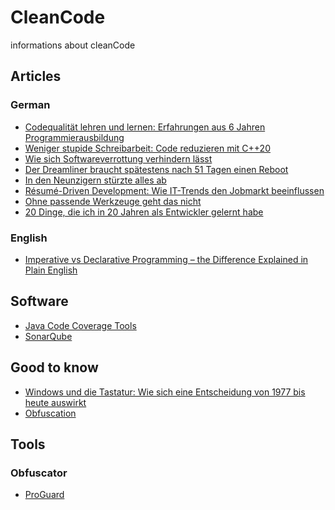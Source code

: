 # CleanCode
informations about cleanCode

## Articles
### German
* [Codequalität lehren und lernen: Erfahrungen aus 6 Jahren Programmierausbildung ](https://heise.de/-4795323)
* [Weniger stupide Schreibarbeit: Code reduzieren mit C++20](https://heise.de/-5071680)
* [Wie sich Softwareverrottung verhindern lässt](https://www.golem.de/news/it-in-unternehmen-wie-sich-software-rot-verhindern-laesst-2103-154383.html)
* [Der Dreamliner braucht spätestens nach 51 Tagen einen Reboot](https://www.golem.de/news/boeing-757-der-dreamliner-braucht-spaetestens-nach-51-tagen-einen-reboot-2004-147696.html)
* [In den Neunzigern stürzte alles ab](https://www.golem.de/news/softwarefehler-in-der-raumfahrt-in-den-neunzigern-stuerzte-alles-ab-1511-117537.html)
* [Résumé-Driven Development: Wie IT-Trends den Jobmarkt beeinflussen](https://heise.de/-6051956)
* [Ohne passende Werkzeuge geht das nicht](https://www.golem.de/news/softwareentwicklung-ohne-passende-werkzeuge-geht-das-nicht-2104-153931.html)
* [20 Dinge, die ich in 20 Jahren als Entwickler gelernt habe](https://www.golem.de/news/software-20-dinge-die-ich-in-20-jahren-als-entwickler-gelernt-habe-2111-161015.html)


### English
* [Imperative vs Declarative Programming – the Difference Explained in Plain English](https://www.freecodecamp.org/news/imperative-vs-declarative-programming-difference/)


## Software
* [Java Code Coverage Tools](https://en.wikipedia.org/wiki/Java_code_coverage_tools)
* [SonarQube](https://www.sonarqube.org/)

## Good to know
* [Windows und die Tastatur: Wie sich eine Entscheidung von 1977 bis heute auswirkt](https://t3n.de/news/ibm-tastatur-1977-figma-bug-1380395/?utm_source=email&utm_medium=social&utm_campaign=social-buttons)
* [Obfuscation](https://en.wikipedia.org/wiki/Obfuscation_(software))

## Tools
### Obfuscator
* [ProGuard](https://de.wikipedia.org/wiki/ProGuard)
